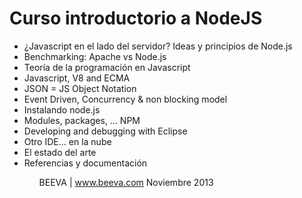 <h1>Curso introductorio a NodeJS</h1>

<ul>
<li>¿Javascript en el lado del servidor? Ideas y principios de Node.js</li>
<li>Benchmarking: Apache vs Node.js</li>
<li>Teoría de la programación en Javascript</li>
<li>Javascript, V8 and ECMA</li>
<li>JSON = JS Object Notation</li>
<li>Event Driven, Concurrency & non blocking model</li> 
<li>Instalando node.js</li>
<li>Modules, packages, ... NPM</li>
<li>Developing and debugging with Eclipse</li>
<li>Otro IDE... en la nube</li>
<li>El estado del arte</li>
<li>Referencias y documentación</li>
<ul>

BEEVA | www.beeva.com
Noviembre 2013